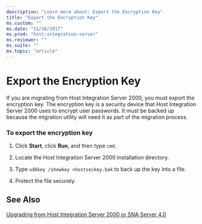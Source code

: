 ```yaml
---
description: "Learn more about: Export the Encryption Key"
title: "Export the Encryption Key"
ms.custom: ""
ms.date: "11/30/2017"
ms.prod: "host-integration-server"
ms.reviewer: ""
ms.suite: ""
ms.topic: "article"
---
```

# Export the Encryption Key
If you are migrating from Host Integration Server 2000, you must export the encryption key. The encryption key is a security device that Host Integration Server 2000 uses to encrypt user passwords. It must be backed up because the migration utility will need it as part of the migration process.  
  
### To export the encryption key  
  
1.  Click **Start**, click **Run**, and then type `cmd`.  
  
2.  Locate the Host Integration Server 2000 installation directory.  
  
3.  Type `udbkey /showkey >hostseckey.bak` to back up the key into a file.  
  
4.  Protect the file securely.  
  
## See Also  
 [Upgrading from Host Integration Server 2000 or SNA Server 4.0](../esso/upgrading-from-host-integration-server-2000-or-sna-server-4-0.md)
